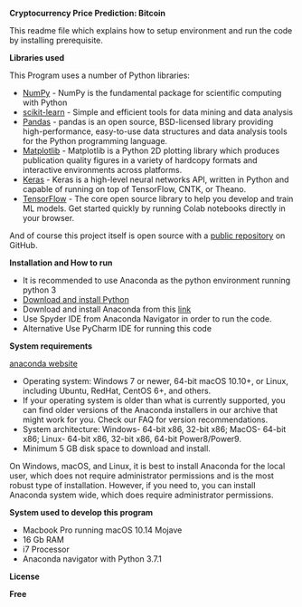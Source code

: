 **Cryptocurrency Price Prediction: Bitcoin**

This readme file which explains how to setup environment and run the code by installing prerequisite.

**Libraries used**

This Program uses a number of Python libraries:

-   [NumPy](http://www.numpy.org/) - NumPy is the fundamental package for scientific computing with Python
-   [scikit-learn](https://scikit-learn.org/stable/) - Simple and efficient tools for data mining and data analysis
-   [Pandas](https://pandas.pydata.org/) - pandas is an open source, BSD-licensed library providing high-performance, easy-to-use data structures and data analysis tools for the Python programming language.
-   [Matplotlib](https://matplotlib.org/) - Matplotlib is a Python 2D plotting library which produces publication quality figures in a variety of hardcopy formats and interactive environments across platforms.
-   [Keras](https://keras.io/) - Keras is a high-level neural networks API, written in Python and capable of running on top of TensorFlow, CNTK, or Theano.
-   [TensorFlow](https://www.tensorflow.org/) - The core open source library to help you develop and train ML models. Get started quickly by running Colab notebooks directly in your browser.

And of course this project itself is open source with a [public repository](https://github.com/nikhil96widhani/Authorship-Classification-using-NLTK) on GitHub.

**Installation and How to run**

-   It is recommended to use Anaconda as the python environment running python 3
-   [Download and install Python](https://www.python.org/downloads/)
-   Download and install Anaconda from this [link](https://www.anaconda.com/distribution/)
-   Use Spyder IDE from Anaconda Navigator in order to run the code.
-   Alternative Use PyCharm IDE for running this code

**System requirements**

[anaconda website](https://docs.anaconda.com/anaconda/install/)

-   Operating system: Windows 7 or newer, 64-bit macOS 10.10+, or Linux, including Ubuntu, RedHat, CentOS 6+, and others.
-   If your operating system is older than what is currently supported, you can find older versions of the Anaconda installers in our archive that might work for you. Check our FAQ for version recommendations.
-   System architecture: Windows- 64-bit x86, 32-bit x86; MacOS- 64-bit x86; Linux- 64-bit x86, 32-bit x86, 64-bit Power8/Power9.
-   Minimum 5 GB disk space to download and install.

On Windows, macOS, and Linux, it is best to install Anaconda for the local user, which does not require administrator permissions and is the most robust type of installation. However, if you need to, you can install Anaconda system wide, which does require administrator permissions.

**System used to develop this program**

-   Macbook Pro running macOS 10.14 Mojave
-   16 Gb RAM
-   i7 Processor
-   Anaconda navigator with Python 3.7.1

**License**

**Free**
